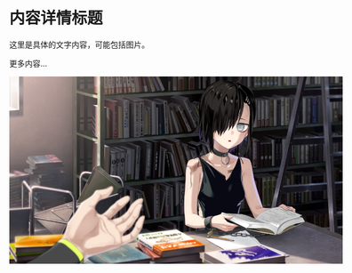 # 内容详情标题

这里是具体的文字内容，可能包括图片。

更多内容...

<img alt="内容图片" src="https://raw.githubusercontent.com/YDDLJW/YDDLJW.github.io/main/static/background_1.png" style="max-width:600px; max-height:600px; width:auto; height:auto;"/>
